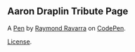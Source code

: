 Aaron Draplin Tribute Page
--------------------------


A [Pen](https://codepen.io/raymondravarra/pen/OWLVZQ) by [Raymond Ravarra](http://codepen.io/raymondravarra) on [CodePen](http://codepen.io/).

[License](https://codepen.io/raymondravarra/pen/OWLVZQ/license).